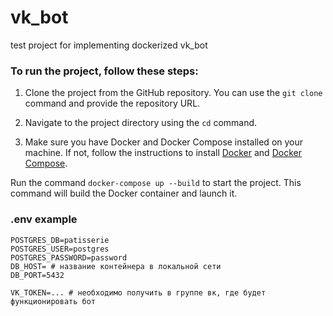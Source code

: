 # vk_bot
test project for implementing dockerized vk_bot


### To run the project, follow these steps:

1. Clone the project from the GitHub repository. You can use the ```git clone``` command and provide the repository URL.

2. Navigate to the project directory using the ```cd``` command.

3. Make sure you have Docker and Docker Compose installed on your machine. If not, follow the instructions to install [Docker](https://docs.docker.com/get-docker/) and [Docker Compose](https://docs.docker.com/compose/install/).

Run the command ```docker-compose up --build``` to start the project. This command will build the Docker container and launch it.

### .env example

```
POSTGRES_DB=patisserie
POSTGRES_USER=postgres
POSTGRES_PASSWORD=password
DB_HOST= # название контейнера в локальной сети
DB_PORT=5432

VK_TOKEN=... # необходимо получить в группе вк, где будет функционировать бот
```